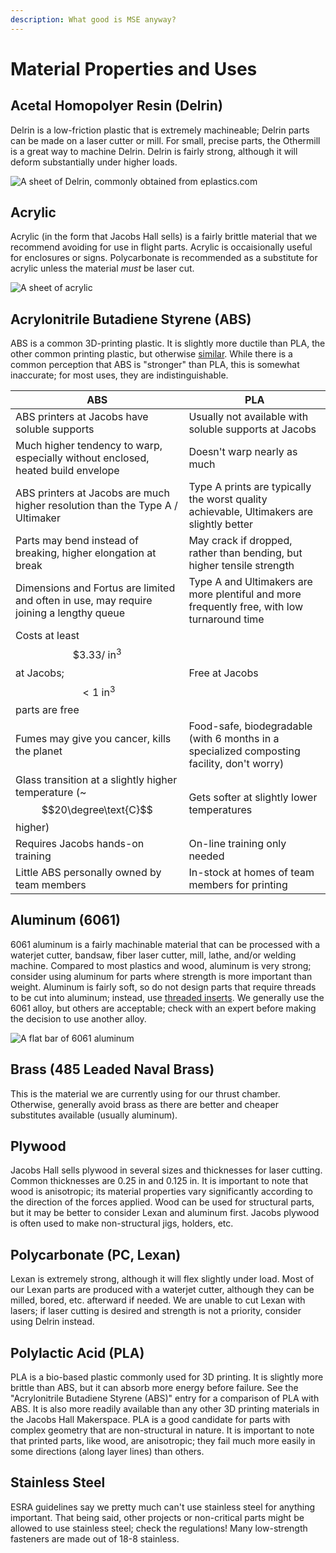 ```yaml
---
description: What good is MSE anyway?
---
```


# Material Properties and Uses

## Acetal Homopolyer Resin (Delrin)

Delrin is a low-friction plastic that is extremely machineable; Delrin parts can be made on a laser cutter or mill. For small, precise parts, the Othermill is a great way to machine Delrin. Delrin is fairly strong, although it will deform substantially under higher loads.

![A sheet of Delrin, commonly obtained from eplastics.com](<../../.gitbook/assets/image (54).png>)

## Acrylic

Acrylic (in the form that Jacobs Hall sells) is a fairly brittle material that we recommend avoiding for use in flight parts. Acrylic is occaisionally useful for enclosures or signs. Polycarbonate is recommended as a substitute for acrylic unless the material _must_ be laser cut.

![A sheet of acrylic](<../../.gitbook/assets/image (69).png>)

## &#x20;Acrylonitrile Butadiene Styrene (ABS)

ABS is a common 3D-printing plastic. It is slightly more ductile than PLA, the other common printing plastic, but otherwise [similar](https://downloads.makerbot.com/legal/MakerBot\_R\_\_PLA\_and\_ABS\_Strength\_Data.pdf). While there is a common perception that ABS is "stronger" than PLA, this is somewhat inaccurate; for most uses, they are indistinguishable.

| ABS                                                                                     | PLA                                                                                         |
| --------------------------------------------------------------------------------------- | ------------------------------------------------------------------------------------------- |
| ABS printers at Jacobs have soluble supports                                            | Usually not available with soluble supports at Jacobs                                       |
| Much higher tendency to warp, especially without enclosed, heated build envelope        | Doesn't warp nearly as much                                                                 |
| ABS printers at Jacobs are much higher resolution than the Type A / Ultimaker           | Type A prints are typically the worst quality achievable, Ultimakers are slightly better    |
| Parts may bend instead of breaking, higher elongation at break                          | May crack if dropped, rather than bending, but higher tensile strength                      |
| Dimensions and Fortus are limited and often in use, may require joining a lengthy queue | Type A and Ultimakers are more plentiful and more frequently free, with low turnaround time |
| Costs at least $$\$3.33 \text{/ in}^3$$ at Jacobs; $$<1 \text{ in}^3$$  parts are free  | Free at Jacobs                                                                              |
| Fumes may give you cancer, kills the planet                                             | Food-safe, biodegradable (with 6 months in a specialized composting facility, don't worry)  |
| Glass transition at a slightly higher temperature (\~ $$20\degree\text{C}$$ higher)     | Gets softer at slightly lower temperatures                                                  |
| Requires Jacobs hands-on training                                                       | On-line training only needed                                                                |
| Little ABS personally owned by team members                                             | In-stock at homes of team members for printing                                              |

## Alum**i**num (6061)

6061 aluminum is a fairly machinable material that can be processed with a waterjet cutter, bandsaw, fiber laser cutter, mill, lathe, and/or welding machine. Compared to most plastics and wood, aluminum is very strong; consider using aluminum for parts where strength is more important than weight. Aluminum is fairly soft, so do not design parts that require threads to be cut into aluminum; instead, use [threaded inserts](general-fasteners.md). We generally use the 6061 alloy, but others are acceptable; check with an expert before making the decision to use another alloy.

![A flat bar of 6061 aluminum](../../.gitbook/assets/s-l400.jpg)

## Brass (485 Leaded Naval Brass)

This is the material we are currently using for our thrust chamber. Otherwise, generally avoid brass as there are better and cheaper substitutes available (usually aluminum).

## Plywood

Jacobs Hall sells plywood in several sizes and thicknesses for laser cutting. Common thicknesses are 0.25 in and 0.125 in. It is important to note that wood is anisotropic; its material properties vary significantly according to the direction of the forces applied. Wood can be used for structural parts, but it may be better to consider Lexan and aluminum first. Jacobs plywood is often used to make non-structural jigs, holders, etc.

## Polycarbonate (PC, Lexan)

Lexan is extremely strong, although it will flex slightly under load. Most of our Lexan parts are produced with a waterjet cutter, although they can be milled, bored, etc. afterward if needed. We are unable to cut Lexan with lasers; if laser cutting is desired and strength is not a priority, consider using Delrin instead.

## Polylactic Acid (PLA)

PLA is a bio-based plastic commonly used for 3D printing. It is slightly more brittle than ABS, but it can absorb more energy before failure.  See the "Acrylonitrile Butadiene Styrene (ABS)" entry for a comparison of PLA with ABS.  It is also more readily available than any other 3D printing materials in the Jacobs Hall Makerspace. PLA is a good candidate for parts with complex geometry that are non-structural in nature. It is important to note that printed parts, like wood, are anisotropic; they fail much more easily in some directions (along layer lines) than others.

## Stainless Steel

ESRA guidelines say we pretty much can't use stainless steel for anything important. That being said, other projects or non-critical parts might be allowed to use stainless steel; check the regulations! Many low-strength fasteners are made out of 18-8 stainless.
